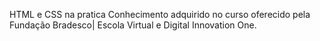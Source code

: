 HTML e CSS na pratica
Conhecimento adquirido no curso oferecido pela Fundação Bradesco| Escola Virtual e Digital Innovation One.
